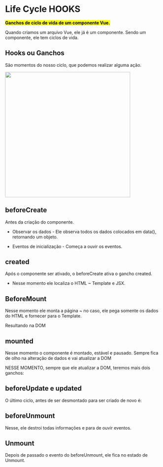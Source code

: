 # Life Cycle HOOKS

**<mark>Ganchos de ciclo de vida de um componente Vue.</mark>**

Quando criamos um arquivo Vue, ele já é um componente. Sendo um componente, ele tem ciclos de vida.

## Hooks ou Ganchos

São momentos do nosso ciclo, que podemos realizar alguma ação.

<img src="file:///C:/Users/artur/AppData/Roaming/marktext/images/2022-07-04-21-51-13-image.png" title="" alt="" width="406">

## beforeCreate

Antes da criação do componente. 

* Observar os dados - Ele observa todos os dados colocados em data(), retornando um objeto.

* Eventos de inicialização - Começa a ouvir os eventos.

## created

Após o componente ser ativado, o beforeCreate ativa o gancho created.

* Nesse momento ele localiza o HTML ~ Template e JSX.

## BeforeMount

Nesse momento ele monta a página ~ no caso, ele pega somente os dados do HTML e fornecer para o Template.

Resultando na DOM

## mounted

Nesse momento o componente é montado, estável e pausado. Sempre fica de olho na alteração de dados e vai atualizar a DOM

NESSE MOMENTO, sempre que ele atualizar a DOM, teremos mais dois ganchos:

## beforeUpdate e updated

O último ciclo, antes de ser desmontado para ser criado de novo é:

## beforeUnmount

Nesse, ele destroi todas informações e para de ouvir eventos.

## Unmount

Depois de passado o evento do beforeUnmount, ele fica no estado de Unmount.